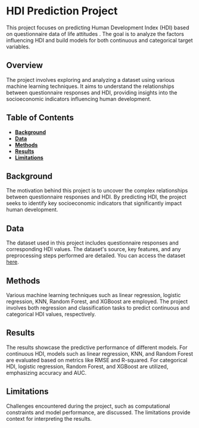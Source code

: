 # **HDI Prediction Project**

This project focuses on predicting Human Development Index (HDI) based on questionnaire data of life attitudes . The goal is to analyze the factors influencing HDI and build models for both continuous and categorical target variables.

## **Overview**

The project involves exploring and analyzing a dataset using various machine learning techniques. It aims to understand the relationships between questionnaire responses and HDI, providing insights into the socioeconomic indicators influencing human development.

## **Table of Contents**

- [**Background**](#background)
- [**Data**](#data)
- [**Methods**](#methods)
- [**Results**](#results)
- [**Limitations**](#limitations)

## **Background**

The motivation behind this project is to uncover the complex relationships between questionnaire responses and HDI. By predicting HDI, the project seeks to identify key socioeconomic indicators that significantly impact human development.

## **Data**

The dataset used in this project includes questionnaire responses and corresponding HDI values. The dataset's source, key features, and any preprocessing steps performed are detailed. You can access the dataset [here](link-to-dataset).

## **Methods**

Various machine learning techniques such as linear regression, logistic regression, KNN, Random Forest, and XGBoost are employed. The project involves both regression and classification tasks to predict continuous and categorical HDI values, respectively.

## **Results**

The results showcase the predictive performance of different models. For continuous HDI, models such as linear regression, KNN, and Random Forest are evaluated based on metrics like RMSE and R-squared. For categorical HDI, logistic regression, Random Forest, and XGBoost are utilized, emphasizing accuracy and AUC.

## **Limitations**

Challenges encountered during the project, such as computational constraints and model performance, are discussed. The limitations provide context for interpreting the results.


